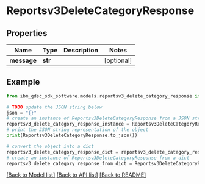# Reportsv3DeleteCategoryResponse


## Properties

Name | Type | Description | Notes
------------ | ------------- | ------------- | -------------
**message** | **str** |  | [optional] 

## Example

```python
from ibm_gdsc_sdk_software.models.reportsv3_delete_category_response import Reportsv3DeleteCategoryResponse

# TODO update the JSON string below
json = "{}"
# create an instance of Reportsv3DeleteCategoryResponse from a JSON string
reportsv3_delete_category_response_instance = Reportsv3DeleteCategoryResponse.from_json(json)
# print the JSON string representation of the object
print(Reportsv3DeleteCategoryResponse.to_json())

# convert the object into a dict
reportsv3_delete_category_response_dict = reportsv3_delete_category_response_instance.to_dict()
# create an instance of Reportsv3DeleteCategoryResponse from a dict
reportsv3_delete_category_response_from_dict = Reportsv3DeleteCategoryResponse.from_dict(reportsv3_delete_category_response_dict)
```
[[Back to Model list]](../README.md#documentation-for-models) [[Back to API list]](../README.md#documentation-for-api-endpoints) [[Back to README]](../README.md)


